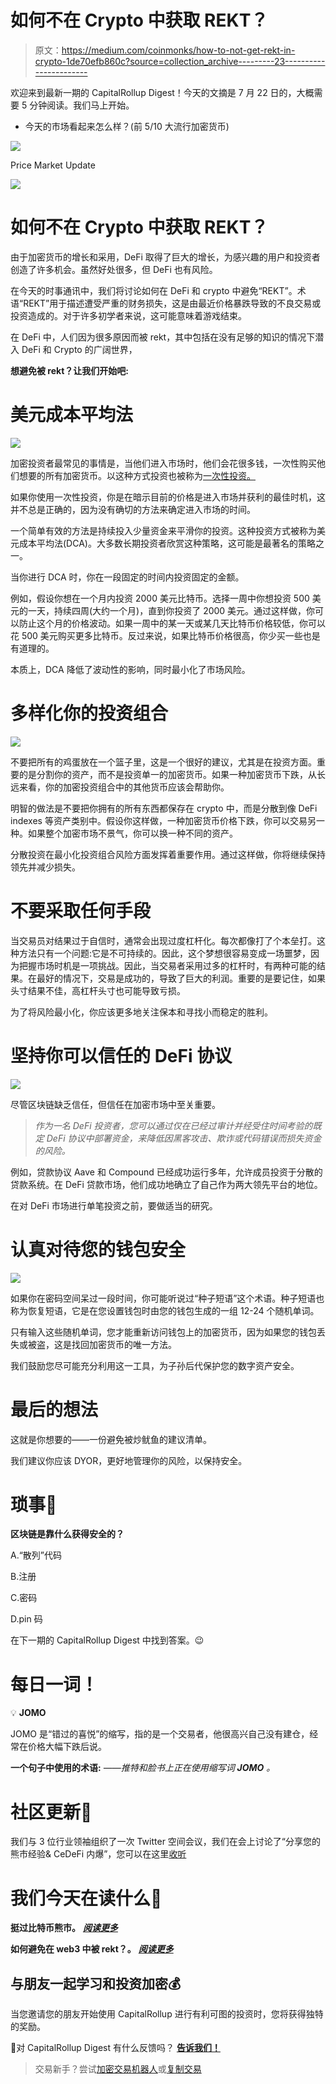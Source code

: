 # 如何不在 Crypto 中获取 REKT？

> 原文：<https://medium.com/coinmonks/how-to-not-get-rekt-in-crypto-1de70efb860c?source=collection_archive---------23----------------------->

欢迎来到最新一期的 CapitalRollup Digest！今天的文摘是 7 月 22 日的，大概需要 5 分钟阅读。我们马上开始。

*   今天的市场看起来怎么样？(前 5/10 大流行加密货币)

![](img/6d787a6007fcaff14c5d8516771bc391.png)

Price Market Update

![](img/f0b6ef83244c4546ac1721564a813f81.png)

# 如何不在 Crypto 中获取 REKT？

由于加密货币的增长和采用，DeFi 取得了巨大的增长，为感兴趣的用户和投资者创造了许多机会。虽然好处很多，但 DeFi 也有风险。

在今天的时事通讯中，我们将讨论如何在 DeFi 和 crypto 中避免“REKT”。术语“REKT”用于描述遭受严重的财务损失，这是由最近价格暴跌导致的不良交易或投资造成的。对于许多初学者来说，这可能意味着游戏结束。

在 DeFi 中，人们因为很多原因而被 rekt，其中包括在没有足够的知识的情况下潜入 DeFi 和 Crypto 的广阔世界，

**想避免被 rekt？让我们开始吧:**

# 美元成本平均法

![](img/8a058487093c0366ac0100fa28d292c2.png)

加密投资者最常见的事情是，当他们进入市场时，他们会花很多钱，一次性购买他们想要的所有加密货币。以这种方式投资也被称为[一次性投资。](https://www.investopedia.com/terms/l/lump-sum-payment.asp)

如果你使用一次性投资，你是在暗示目前的价格是进入市场并获利的最佳时机，这并不总是正确的，因为没有确切的方法来确定进入市场的时间。

一个简单有效的方法是持续投入少量资金来平滑你的投资。这种投资方式被称为美元成本平均法(DCA)。大多数长期投资者欣赏这种策略，这可能是最著名的策略之一。

当你进行 DCA 时，你在一段固定的时间内投资固定的金额。

例如，假设你想在一个月内投资 2000 美元比特币。选择一周中你想投资 500 美元的一天，持续四周(大约一个月)，直到你投资了 2000 美元。通过这样做，你可以防止这个月的价格波动。如果一周中的某一天或某几天比特币价格较低，你可以花 500 美元购买更多比特币。反过来说，如果比特币价格很高，你少买一些也是有道理的。

本质上，DCA 降低了波动性的影响，同时最小化了市场风险。

# 多样化你的投资组合

![](img/2cd14bdb2f13bfccf19637c2d7704aaf.png)

不要把所有的鸡蛋放在一个篮子里，这是一个很好的建议，尤其是在投资方面。重要的是分割你的资产，而不是投资单一的加密货币。如果一种加密货币下跌，从长远来看，你的加密投资组合中的其他货币应该会帮助你。

明智的做法是不要把你拥有的所有东西都保存在 crypto 中，而是分散到像 DeFi indexes 等资产类别中。假设你这样做，一种加密货币价格下跌，你可以交易另一种。如果整个加密市场不景气，你可以换一种不同的资产。

分散投资在最小化投资组合风险方面发挥着重要作用。通过这样做，你将继续保持领先并减少损失。

# 不要采取任何手段

当交易员对结果过于自信时，通常会出现过度杠杆化。每次都像打了个本垒打。这种方法只有一个问题:它是不可持续的。因此，这个梦想很容易变成一场噩梦，因为把握市场时机是一项挑战。因此，当交易者采用过多的杠杆时，有两种可能的结果。在最好的情况下，交易是成功的，导致了巨大的利润。重要的是要记住，如果头寸结果不佳，高杠杆头寸也可能导致亏损。

为了将风险最小化，你应该更多地关注保本和寻找小而稳定的胜利。

# 坚持你可以信任的 DeFi 协议

![](img/f005b22eede9ef10746c504d3ba958a8.png)

尽管区块链缺乏信任，但信任在加密市场中至关重要。

> *作为一名 DeFi 投资者，您可以通过仅在已经过审计并经受住时间考验的既定 DeFi 协议中部署资金，来降低因黑客攻击、欺诈或代码错误而损失资金的风险。*

例如，贷款协议 Aave 和 Compound 已经成功运行多年，允许成员投资于分散的贷款系统。在 DeFi 贷款市场，他们成功地确立了自己作为两大领先平台的地位。

在对 DeFi 市场进行单笔投资之前，要做适当的研究。

# 认真对待您的钱包安全

![](img/c0399bb04900722cda703c4a1d4f1bbb.png)

如果你在密码空间呆过一段时间，你可能听说过“种子短语”这个术语。种子短语也称为恢复短语，它是在您设置钱包时由您的钱包生成的一组 12-24 个随机单词。

只有输入这些随机单词，您才能重新访问钱包上的加密货币，因为如果您的钱包丢失或被盗，这是找回加密货币的唯一方法。

我们鼓励您尽可能充分利用这一工具，为子孙后代保护您的数字资产安全。

# 最后的想法

这就是你想要的——一份避免被炒鱿鱼的建议清单。

我们建议你应该 DYOR，更好地管理你的风险，以保持安全。

# 琐事🤔

**区块链是靠什么获得安全的？**

A.“散列”代码

B.注册

C.密码

D.pin 码

在下一期的 CapitalRollup Digest 中找到答案。😉

# 每日一词！

💡 **JOMO**

JOMO 是“错过的喜悦”的缩写，指的是一个交易者，他很高兴自己没有建仓，经常在价格大幅下跌后说。

**一个句子中使用的术语:**
*——推特和脸书上正在使用缩写词* ***JOMO*** *。*

# 社区更新📢

我们与 3 位行业领袖组织了一次 Twitter 空间会议，我们在会上讨论了“分享您的熊市经验& CeDeFi 内爆”，您可以在这里[收听](https://twitter.com/i/spaces/1YpKkZzakbNxj?s=20)

# 我们今天在读什么📰

**挺过比特币熊市。** [***阅读更多***](https://blockpublisher.com/survive-getting-rekt-this-bitcoin-bear-market/)

**如何避免在 web3 中被 rekt？。** [***阅读更多***](https://www.odysseydao.com/articles/how-to-avoid-getting-rekt)

## 与朋友一起学习和投资加密💰

当您邀请您的朋友开始使用 CapitalRollup 进行有利可图的投资时，您将获得独特的奖励。

💬对 CapitalRollup Digest 有什么反馈吗？ [**告诉我们！**](mailto:hi@capitalrollup.com)

> 交易新手？尝试[加密交易机器人](/coinmonks/crypto-trading-bot-c2ffce8acb2a)或[复制交易](/coinmonks/top-10-crypto-copy-trading-platforms-for-beginners-d0c37c7d698c)